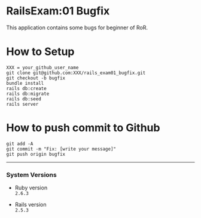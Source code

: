 # RailsExam:01 Bugfix

This application contains some bugs for beginner of RoR.  

# How to Setup
`XXX = your_github_user_name`  
`git clone git@github.com:XXX/rails_exam01_bugfix.git`  
`git checkout -b bugfix`  
`bundle install`  
`rails db:create`  
`rails db:migrate`  
`rails db:seed`  
`rails server`  

# How to push commit to Github
`git add -A`  
`git commit -m "Fix: [write your message]"`  
`git push origin bugfix`  

---
### System Versions

* Ruby version  
`2.6.3`

* Rails version  
`2.5.3`

